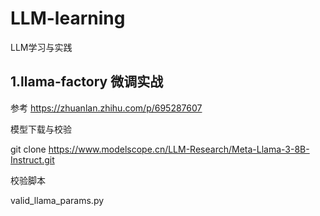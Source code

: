 # LLM-learning
LLM学习与实践
## 1.llama-factory 微调实战
参考 https://zhuanlan.zhihu.com/p/695287607 

模型下载与校验

git clone https://www.modelscope.cn/LLM-Research/Meta-Llama-3-8B-Instruct.git

校验脚本

valid_llama_params.py


